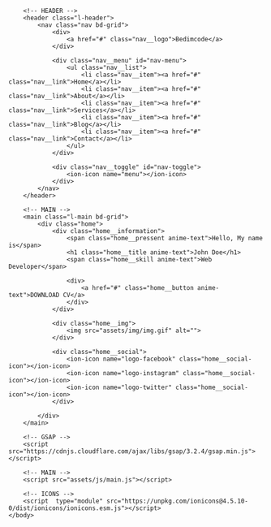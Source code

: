 <!DOCTYPE html>
<html lang="en">
    <head>
        <meta charset="UTF-8">
        <meta name="viewport" content="width=device-width, initial-scale=1.0">
        <link rel="stylesheet" href="assets/css/styles.css">
        <title>Landing page responsive portfolio</title>
    </head>
    <body>
        <!-- OVERLAY -->
        <div class="overlay first"></div>
        <div class="overlay second"></div>
        <div class="overlay third"></div>

        <!-- HEADER -->
        <header class="l-header">
            <nav class="nav bd-grid">
                <div>
                    <a href="#" class="nav__logo">Bedimcode</a>
                </div>

                <div class="nav__menu" id="nav-menu">
                    <ul class="nav__list">
                        <li class="nav__item"><a href="#" class="nav__link">Home</a></li>
                        <li class="nav__item"><a href="#" class="nav__link">About</a></li>
                        <li class="nav__item"><a href="#" class="nav__link">Services</a></li>
                        <li class="nav__item"><a href="#" class="nav__link">Blog</a></li>
                        <li class="nav__item"><a href="#" class="nav__link">Contact</a></li>
                    </ul>
                </div>

                <div class="nav__toggle" id="nav-toggle">
                    <ion-icon name="menu"></ion-icon>
                </div>
            </nav>
        </header>

        <!-- MAIN -->
        <main class="l-main bd-grid">
            <div class="home">
                <div class="home__information">
                    <span class="home__pressent anime-text">Hello, My name is</span>
                    <h1 class="home__title anime-text">John Doe</h1>
                    <span class="home__skill anime-text">Web Developer</span>
                    
                    <div>
                        <a href="#" class="home__button anime-text">DOWNLOAD CV</a>
                    </div>
                </div>

                <div class="home__img">
                    <img src="assets/img/img.gif" alt="">
                </div>
                
                <div class="home__social">
                    <ion-icon name="logo-facebook" class="home__social-icon"></ion-icon>
                    <ion-icon name="logo-instagram" class="home__social-icon"></ion-icon>
                    <ion-icon name="logo-twitter" class="home__social-icon"></ion-icon>
                </div>

            </div>
        </main>

        <!-- GSAP -->
        <script src="https://cdnjs.cloudflare.com/ajax/libs/gsap/3.2.4/gsap.min.js"></script>

        <!-- MAIN -->
        <script src="assets/js/main.js"></script>
    
        <!-- ICONS -->
        <script  type="module" src="https://unpkg.com/ionicons@4.5.10-0/dist/ionicons/ionicons.esm.js"></script>
    </body>
</html>
